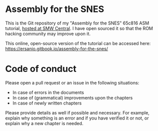 # Assembly for the SNES
This is the Git repository of my "Assembly for the SNES" 65c816 ASM tutorial, [hosted at SMW Central](https://www.smwcentral.net/?p=section&a=details&id=14268). I have open sourced it so that the ROM hacking community may improve upon it. 

This online, open-source version of the tutorial can be accessed here: https://ersanio.gitbook.io/assembly-for-the-snes/

# Code of conduct
Please open a pull request or an issue in the following situations:

* In case of errors in the documents
* In case of (grammatical) improvements upon the chapters
* In case of newly written chapters

Please provide details as well if possible and necessary. For example, explain why something is an error and if you have verified it or not, or explain why a new chapter is needed.
